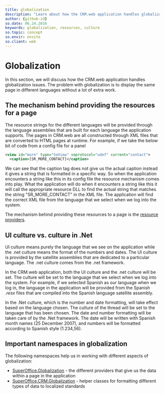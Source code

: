 ```yaml
---
title: globalization
description: "Learn about how the CRM.web application handles globalization."
author: {github-id}
so.date: 06.24.2016
keywords: globalization, resources, culture
so.topic: concept
so.envir: onsite
so.client: web
---
```


# Globalization

In this section, we will discuss how the CRM.web application handles globalization issues. The problem with globalization is to display the same page in different languages without a lot of extra work.

## The mechanism behind providing the resources for a page

The resource strings for the different languages will be provided through the language assemblies that are built for each language the application supports. The pages in CRM.web are all constructed through XML files that are converted to HTML pages at runtime. For example, if we take the below bit of code from a config file for a panel

```XML
<view id="more" type="SoView" soprotocol="udef" current="contact">
  <caption>[SR_MORE_CONTACT]</caption>
```

We can see that the caption tag does not give us the actual caption instead it gives a string that is formatted in a specific way. So when the application encounters a string like this in its config file the resource mechanism comes into play. What the application will do when it encounters a string like this it will call the appropriate resource DLL to find the actual string that matches the string "SR_MORE_CONTACT" in the XML file. The application will find the correct XML file from the language that we select when we log into the system.

The mechanism behind providing these resources to a page is the [resource providers][1].

## UI culture vs. culture in .Net

UI culture means purely the language that we see on the application while the .net culture means the format of the numbers and dates. The UI culture is provided by the satellite assemblies that are dedicated to a particular language. The .net culture comes from the .net framework.

In the CRM.web application, both the UI culture and the .net culture will be set. The culture will be set to the language that we select when we log into the system. For example, if we selected Spanish as our language when we log in, the language in the application will be provided from the Spanish *.resx* files that are compiled into the Spanish language satellite assembly.

In the .Net culture, which is the number and date formatting, will take effect based on the language chosen. The culture of the thread will be set to the language that has been chosen. The date and number formatting will be taken care of by the .Net framework. The date will be written with Spanish month names (25 December 2007), and numbers will be formatted according to Spanish style (1.234,56).

## Important namespaces in globalization

The following namespaces help us in working with different aspects of globalization:

* [SuperOffice.Globalization][2] - the different providers that give us the data within a page in the application
* [SuperOffice.CRM.Globalization][3] - helper classes for formatting different types of data to localized standards

<!-- Referenced links -->
[1]: ../../../data-access//docs/netserver/globalization-and-localization/language/resource-providers.md
[2]: ../../../data-access//docs/netserver/globalization-and-localization/superoffice-globalization.md
[3]: ../../../data-access//docs/netserver/globalization-and-localization/superoffice-crm-globalization.md

<!-- Referenced images -->
